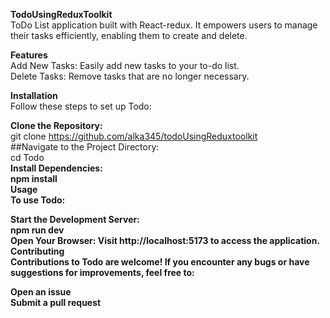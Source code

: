 <b>TodoUsingReduxToolkit </b><br/>
ToDo List application built with React-redux. It empowers users to manage their tasks efficiently, enabling them to create and delete.<br/>

<b>Features</b> <br/>
Add New Tasks: Easily add new tasks to your to-do list.<br/>
Delete Tasks: Remove tasks that are no longer necessary.<br/>

<b>Installation</b> <br/>
Follow these steps to set up Todo:<br/>

<b>Clone the Repository:</b> <br/>
git clone https://github.com/alka345/todoUsingReduxtoolkit<br/>
##Navigate to the Project Directory: <br/>
cd Todo <br/>
<b>Install Dependencies:<b> <br/>
npm install<br/>
<b>Usage<b><br/>
To use Todo:<br/>

<b>Start the Development Server:</b><br/>
npm run dev <br/>
Open Your Browser: Visit http://localhost:5173 to access the application.<br/>
<b>Contributing</b><br/>
Contributions to Todo are welcome! If you encounter any bugs or have suggestions for improvements, feel free to:<br/>

Open an issue<br/>
Submit a pull request
<br/>
